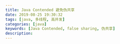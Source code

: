 ```yaml
---
title: Java Contended 避免伪共享
date: 2019-08-25 19:30:32
tags: [java, 多线程, 高并发]
categories: [java]
keywords: [Java Contended, false sharing, 伪共享]
description:
---
```


<!-- more -->

